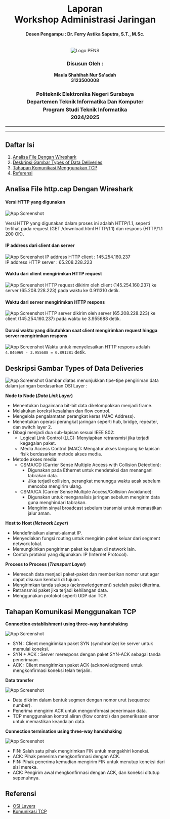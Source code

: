 <div align="center">
  <h1 style="text-align: center;font-weight: bold">Laporan<br>Workshop Administrasi Jaringan</h1>
  <h4 style="text-align: center;">Dosen Pengampu : Dr. Ferry Astika Saputra, S.T., M.Sc.</h4>
</div>
<br />
<div align="center">
  <img src="https://upload.wikimedia.org/wikipedia/id/4/44/Logo_PENS.png" alt="Logo PENS">
  <h3 style="text-align: center;">Disusun Oleh :</h3>
  <p style="text-align: center;">
    <strong>Maula Shahihah Nur Sa'adah</strong><br>
    <strong>3123500008</strong>
  </p>

<h3 style="text-align: center;line-height: 1.5">Politeknik Elektronika Negeri Surabaya<br>Departemen Teknik Informatika Dan Komputer<br>Program Studi Teknik Informatika<br>2024/2025</h3>
  <hr><hr>
</div>

## Daftar Isi

1. [Analisa File Dengan Wireshark](#analisa-http-cap)
2. [Deskripsi Gambar Types of Data Deliveries](#deskripsi-gambar)
3. [Tahapan Komunikasi Menggunakan TCP](#rangkuman-tahapan-komunikasi-tcp)
4. [Referensi](#referensi)

## Analisa File http.cap Dengan Wireshark

#### Versi HTTP yang digunakan

![App Screenshot](img/http-version.png)
<p>Versi HTTP yang digunakan dalam proses ini adalah HTTP/1.1, seperti terlihat pada request (GET /download.html HTTP/1.1) dan respons (HTTP/1.1 200 OK).<p>

#### IP address dari client dan server

![App Screenshot](img/ip-address.png)
IP address HTTP client : 145.254.160.237<br>
IP address HTTP server : 65.208.228.223

#### Waktu dari client mengirimkan HTTP request

![App Screenshot](img/http-request.png)
HTTP request dikirim oleh client (145.254.160.237) ke server (65.208.228.223) pada waktu ke 0.911310 detik.

#### Waktu dari server mengirimkan HTTP respons

![App Screenshot](img/http-respons.png)
HTTP server dikirim oleh server (65.208.228.223) ke client (145.254.160.237) pada waktu ke 3.955688 detik.

#### Durasi waktu yang dibutuhkan saat client mengirimkan request hingga server mengirimkan respons

![App Screenshot](img/durasi-waktu.png)
Waktu untuk menyelesaikan HTTP respons adalah `4.846969 - 3.955688 = 0.891281` detik.

## Deskripsi Gambar Types of Data Deliveries

![App Screenshot](img/type-data-deliveries.png)
Gambar diatas menunjukkan tipe-tipe pengiriman data dalam jaringan berdasarkan OSI Layer :

<strong>Node to Node (<i>Data Link Layer</i>)</strong>

- Menentukan bagaimana bit-bit data dikelompokkan menjadi frame.
- Melakukan koreksi kesalahan dan flow control.
- Mengelola pengalamatan perangkat keras (MAC Address).
- Menentukan operasi perangkat jaringan seperti hub, bridge, repeater, dan switch layer 2.
- Dibagi menjadi dua sub-lapisan sesuai IEEE 802:
  - Logical Link Control (LLC): Menyiapkan retransmisi jika terjadi kegagalan paket.
  - Media Access Control (MAC): Mengatur akses langsung ke lapisan fisik berdasarkan metode akses media.
- Metode akses media:
  - CSMA/CD (Carrier Sense Multiple Access with Collision Detection):
    - Digunakan pada Ethernet untuk mendeteksi dan menangani tabrakan data.
    - Jika terjadi collision, perangkat menunggu waktu acak sebelum mencoba mengirim ulang.
  - CSMA/CA (Carrier Sense Multiple Access/Collision Avoidance):
    - Digunakan untuk menganalisis jaringan sebelum mengirim data guna menghindari tabrakan.
    - Mengirim sinyal broadcast sebelum transmisi untuk memastikan jalur aman.

<strong>Host to Host (<i>Network Layer</i>)</strong>

- Mendefinisikan alamat-alamat IP.
- Menyediakan fungsi routing untuk mengirim paket keluar dari segment network lokal.
- Memungkinkan pengiriman paket ke tujuan di network lain.
- Contoh protokol yang digunakan: IP (Internet Protocol).

<strong>Process to Process (<i>Transport Layer</i>)</strong>

- Memecah data menjadi paket-paket dan memberikan nomor urut agar dapat disusun kembali di tujuan.
- Mengirimkan tanda sukses (acknowledgement) setelah paket diterima.
- Retransmisi paket jika terjadi kehilangan data.
- Menggunakan protokol seperti UDP dan TCP.

## Tahapan Komunikasi Menggunakan TCP

<strong>Connection establishment using three-way handshaking</strong>

![App Screenshot](img/three-way-handshake.png)
- SYN : Client mengirimkan paket SYN (synchronize) ke server untuk memulai koneksi.
- SYN + ACK : Server merespons dengan paket SYN-ACK sebagai tanda penerimaan.
- ACK : Client mengirimkan paket ACK (acknowledgment) untuk mengkonfirmasi koneksi telah terjalin.

<strong>Data transfer</strong>

![App Screenshot](img/data-transfer.png)
- Data dikirim dalam bentuk segmen dengan nomor urut (sequence number).
- Penerima mengirim ACK untuk mengonfirmasi penerimaan data.
- TCP menggunakan kontrol aliran (flow control) dan pemeriksaan error untuk memastikan keandalan data.

<strong>Connection termination using three-way handshaking</strong>

![App Screenshot](img/four-way-handshake.png)
- FIN: Salah satu pihak mengirimkan FIN untuk mengakhiri koneksi.
- ACK: Pihak penerima mengkonfirmasi dengan ACK.
- FIN: Pihak penerima kemudian mengirim FIN untuk menutup koneksi dari sisi mereka.
- ACK: Pengirim awal mengkonfirmasi dengan ACK, dan koneksi ditutup sepenuhnya.

## Referensi

- [OSI Layers](https://online.binus.ac.id/computer-science/2021/09/24/7-osi-layer/)
- [Komunikasi TCP](https://deriota.com/news/read/1504/memahami-tcpip-protokol-dasar-untuk-komunikasi-digital.html)